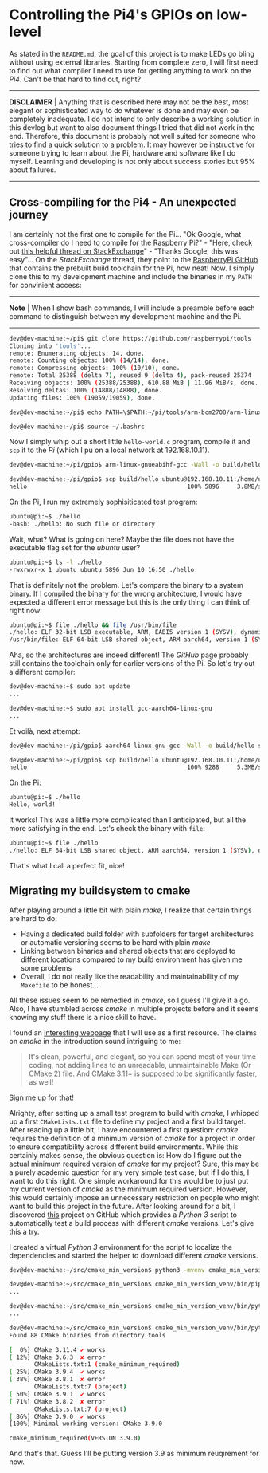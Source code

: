 # Controlling the Pi4's GPIOs on low-level

As stated in the `README.md`, the goal of this project is to make LEDs go bling without using external libraries. Starting from complete zero, I will first need to find out what compiler I need to use for getting anything to work on the *Pi4*. Can't be that hard to find out, right?

---

**DISCLAIMER** | Anything that is described here may not be the best, most elegant or sophisticated way to do whatever is done and may even be completely inadequate. I do not intend to only describe a working solution in this devlog but want to also document things I tried that did not work in the end. Therefore, this document is probably not well suited for someone who tries to find a quick solution to a problem. It may however be instructive for someone trying to learn about the Pi, hardware and software like I do myself. Learning and developing is not only about success stories but 95% about failures.

---

## Cross-compiling for the Pi4 - An unexpected journey

I am certainly not the first one to compile for the Pi... "Ok Google, what cross-compiler do I need to compile for the Raspberry Pi?" - "Here, check out [this helpful thread on StackExchange](https://raspberrypi.stackexchange.com/questions/64273/installing-raspberry-pi-cross-compiler)" - "Thanks Google, this was easy"... On the *StackExchange* thread, they point to the [RaspberryPi GitHub](https://github.com/raspberrypi/tools) that contains the prebuilt build toolchain for the Pi, how neat! Now. I simply clone this to my development machine and include the binaries in my `PATH` for convinient access:

---

**Note** | When I show bash commands, I will include a preamble before each command to distinguish between my development machine and the Pi.

---

```bash
dev@dev-machine:~/pi$ git clone https://github.com/raspberrypi/tools
Cloning into 'tools'...
remote: Enumerating objects: 14, done.
remote: Counting objects: 100% (14/14), done.
remote: Compressing objects: 100% (10/10), done.
remote: Total 25388 (delta 7), reused 9 (delta 4), pack-reused 25374
Receiving objects: 100% (25388/25388), 610.88 MiB | 11.96 MiB/s, done.
Resolving deltas: 100% (14888/14888), done.
Updating files: 100% (19059/19059), done.

dev@dev-machine:~/pi$ echo PATH=\$PATH:~/pi/tools/arm-bcm2708/arm-linux-gnueabihf/bin >> ~/.bashrc

dev@dev-machine:~/pi$ source ~/.bashrc
```

Now I simply whip out a short little `hello-world.c` program, compile it and `scp` it to the *Pi* (which I pu on a local network at 192.168.10.11).

```bash
dev@dev-machine:~/pi/gpio$ arm-linux-gnueabihf-gcc -Wall -o build/hello src/hello.c

dev@dev-machine:~/pi/gpio$ scp build/hello ubuntu@192.168.10.11:/home/ubuntu
hello                                             100% 5896     3.8MB/s   00:00
```

On the Pi, I run my extremely sophisiticated test program:

```bash
ubuntu@pi:~$ ./hello
-bash: ./hello: No such file or directory
```

Wait, what? What is going on here? Maybe the file does not have the executable flag set for the *ubuntu* user?

```bash
ubuntu@pi:~$ ls -l ./hello
-rwxrwxr-x 1 ubuntu ubuntu 5896 Jun 10 16:50 ./hello
```

That is definitely not the problem. Let's compare the binary to a system binary. If I compiled the binary for the wrong architecture, I would have expected a different error message but this is the only thing I can think of right now:

```bash
ubuntu@pi:~$ file ./hello && file /usr/bin/file
./hello: ELF 32-bit LSB executable, ARM, EABI5 version 1 (SYSV), dynamically linked, interpreter /lib/ld-linux-armhf.so.3, for GNU/Linux 2.6.32, not stripped
/usr/bin/file: ELF 64-bit LSB shared object, ARM aarch64, version 1 (SYSV), dynamically linked, interpreter /lib/ld-linux-aarch64.so.1, BuildID[sha1]=63c34ac3727ef1615d29ce02d6b1a42a175ef83b, for GNU/Linux 3.7.0, stripped
```

Aha, so the architectures are indeed different! The *GitHub* page probably still contains the toolchain only for earlier versions of the Pi. So let's try out a different compiler:

```bash
dev@dev-machine:~$ sudo apt update
...

dev@dev-machine:~$ sudo apt install gcc-aarch64-linux-gnu
...

```

Et voilà, next attempt:

```bash
dev@dev-machine:~/pi/gpio$ aarch64-linux-gnu-gcc -Wall -o build/hello src/hello.c

dev@dev-machine:~/pi/gpio$ scp build/hello ubuntu@192.168.10.11:/home/ubuntu
hello                                             100% 9288     5.3MB/s   00:00
```

On the Pi:

```bash
ubuntu@pi:~$ ./hello
Hello, world!
```

It works! This was a little more complicated than I anticipated, but all the more satisfying in the end. Let's check the binary with `file`:

```bash
ubuntu@pi:~$ file ./hello
./hello: ELF 64-bit LSB shared object, ARM aarch64, version 1 (SYSV), dynamically linked, interpreter /lib/ld-linux-aarch64.so.1, BuildID[sha1]=2aa761107cd1d6dfaa22ceefaab15a3c0286b8d0, for GNU/Linux 3.7.0, not stripped
```

That's what I call a perfect fit, nice!

## Migrating my buildsystem to cmake

After playing around a little bit with plain *make*, I realize that certain things are hard to do:

* Having a dedicated build folder with subfolders for target architectures or automatic versioning seems to be hard with plain *make*
* Linking between binaries and shared objects that are deployed to different locations compared to my build environment has given me some problems
* Overall, I do not really like the readability and maintainability of my `Makefile` to be honest...

All these issues seem to be remedied in *cmake*, so I guess I'll give it a go. Also, I have stumbled across *cmake* in multiple projects before and it seems knowing my stuff there is a nice skill to have.

I found an [interesting webpage][1] that I will use as a first resource. The claims on *cmake* in the introduction sound intriguing to me:

> It's clean, powerful, and elegant, so you can spend most of your time coding, not adding lines to an unreadable, unmaintainable Make (Or CMake 2) file. And CMake 3.11+ is supposed to be significantly faster, as well!

Sign me up for that!

Alrighty, after setting up a small test program to build with *cmake*, I whipped up a first `CMakeLists.txt` file to define my project and a first build target. After reading up a little bit, I have encountered a first question: *cmake*  requires the definition of a minimum version of *cmake* for a project in order to ensure compatibility across different build environments. While this certainly makes sense, the obvious question is: How do I figure out the actual minimum required version of *cmake* for my project? Sure, this may be a purely academic question for my very simple test case, but if I do this, I want to do this right. One simple workaround for this would be to just put my current version of *cmake* as the minimum required version. However, this would certainly impose an unnecessary restriction on people who might want to build this project in the future. After looking around for a bit, I discovered [this][2] project on GitHub which provides a *Python 3* script to automatically test a build process with different *cmake* versions. Let's give this a try.

I created a virtual *Python 3* environment for the script to localize the dependencies and started the helper to download different *cmake* versions.

```bash
dev@dev-machine:~/src/cmake_min_version$ python3 -mvenv cmake_min_version_venv

dev@dev-machine:~/src/cmake_min_version$ cmake_min_version_venv/bin/pip3 install -r requirements.txt
...

dev@dev-machine:~/src/cmake_min_version$ cmake_min_version_venv/bin/python3 cmake_downloader.py
...

dev@dev-machine:~/src/cmake_min_version$ cmake_min_version_venv/bin/python3 cmake_min_version.py ~/src/pi/gpio/
Found 88 CMake binaries from directory tools

[  0%] CMake 3.11.4 ✔ works
[ 12%] CMake 3.6.3  ✘ error
       CMakeLists.txt:1 (cmake_minimum_required)
[ 25%] CMake 3.9.4  ✔ works
[ 38%] CMake 3.8.1  ✘ error
       CMakeLists.txt:7 (project)
[ 50%] CMake 3.9.1  ✔ works
[ 71%] CMake 3.8.2  ✘ error
       CMakeLists.txt:7 (project)
[ 86%] CMake 3.9.0  ✔ works
[100%] Minimal working version: CMake 3.9.0

cmake_minimum_required(VERSION 3.9.0)
```

And that's that. Guess I'll be putting version 3.9 as minimum reuqirement for now.

[1]: https://cliutils.gitlab.io/modern-cmake/
[2]: https://github.com/nlohmann/cmake_min_version
